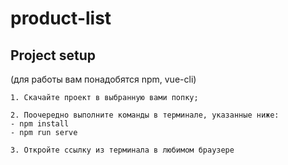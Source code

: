 # product-list

## Project setup
(для работы вам понадобятся npm, vue-cli)
```
1. Скачайте проект в выбранную вами попку;

2. Поочередно выполните команды в терминале, указанные ниже:
- npm install
- npm run serve

3. Откройте ссылку из терминала в любимом браузере

